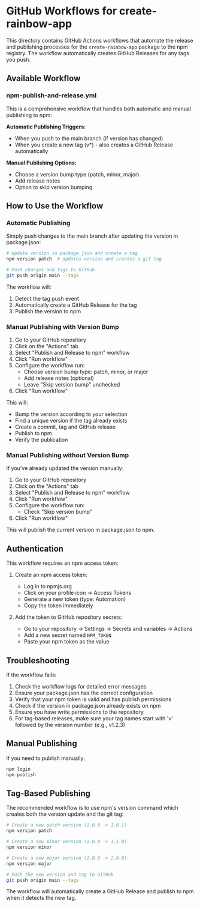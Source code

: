 # GitHub Workflows for create-rainbow-app

This directory contains GitHub Actions workflows that automate the release and publishing processes for the `create-rainbow-app` package to the npm registry. The workflow automatically creates GitHub Releases for any tags you push.

## Available Workflow

### npm-publish-and-release.yml

This is a comprehensive workflow that handles both automatic and manual publishing to npm:

**Automatic Publishing Triggers:**

- When you push to the main branch (if version has changed)
- When you create a new tag (v\*) - also creates a GitHub Release automatically

**Manual Publishing Options:**

- Choose a version bump type (patch, minor, major)
- Add release notes
- Option to skip version bumping

## How to Use the Workflow

### Automatic Publishing

Simply push changes to the main branch after updating the version in package.json:

```bash
# Update version in package.json and create a tag
npm version patch  # Updates version and creates a git tag

# Push changes and tags to GitHub
git push origin main --tags
```

The workflow will:

1. Detect the tag push event
2. Automatically create a GitHub Release for the tag
3. Publish the version to npm

### Manual Publishing with Version Bump

1. Go to your GitHub repository
2. Click on the "Actions" tab
3. Select "Publish and Release to npm" workflow
4. Click "Run workflow"
5. Configure the workflow run:
    - Choose version bump type: patch, minor, or major
    - Add release notes (optional)
    - Leave "Skip version bump" unchecked
6. Click "Run workflow"

This will:

- Bump the version according to your selection
- Find a unique version if the tag already exists
- Create a commit, tag and GitHub release
- Publish to npm
- Verify the publication

### Manual Publishing without Version Bump

If you've already updated the version manually:

1. Go to your GitHub repository
2. Click on the "Actions" tab
3. Select "Publish and Release to npm" workflow
4. Click "Run workflow"
5. Configure the workflow run:
    - Check "Skip version bump"
6. Click "Run workflow"

This will publish the current version in package.json to npm.

## Authentication

This workflow requires an npm access token:

1. Create an npm access token:
    - Log in to npmjs.org
    - Click on your profile icon → Access Tokens
    - Generate a new token (type: Automation)
    - Copy the token immediately

2. Add the token to GitHub repository secrets:
    - Go to your repository → Settings → Secrets and variables → Actions
    - Add a new secret named `NPM_TOKEN`
    - Paste your npm token as the value

## Troubleshooting

If the workflow fails:

1. Check the workflow logs for detailed error messages
2. Ensure your package.json has the correct configuration
3. Verify that your npm token is valid and has publish permissions
4. Check if the version in package.json already exists on npm
5. Ensure you have write permissions to the repository
6. For tag-based releases, make sure your tag names start with 'v' followed by the version number (e.g., v1.2.3)

## Manual Publishing

If you need to publish manually:

```bash
npm login
npm publish
```

## Tag-Based Publishing

The recommended workflow is to use npm's version command which creates both the version update and the git tag:

```bash
# Create a new patch version (1.0.0 -> 1.0.1)
npm version patch

# Create a new minor version (1.0.0 -> 1.1.0)
npm version minor

# Create a new major version (1.0.0 -> 2.0.0)
npm version major

# Push the new version and tag to GitHub
git push origin main --tags
```

The workflow will automatically create a GitHub Release and publish to npm when it detects the new tag.
